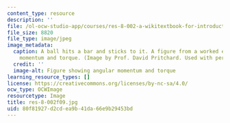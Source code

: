 ```yaml
---
content_type: resource
description: ''
file: /ol-ocw-studio-app/courses/res-8-002-a-wikitextbook-for-introductory-mechanics-fall-2009/80f81927d2cdea9b41da66e9b29453bd_res-8-002f09.jpg
file_size: 8820
file_type: image/jpeg
image_metadata:
  caption: A ball hits a bar and sticks to it. A figure from a worked example on angular
    momentum and torque. (Image by Prof. David Pritchard. Used with permission.)
  credit: ''
  image-alt: Figure showing angular momentum and torque
learning_resource_types: []
license: https://creativecommons.org/licenses/by-nc-sa/4.0/
ocw_type: OCWImage
resourcetype: Image
title: res-8-002f09.jpg
uid: 80f81927-d2cd-ea9b-41da-66e9b29453bd
---
```

